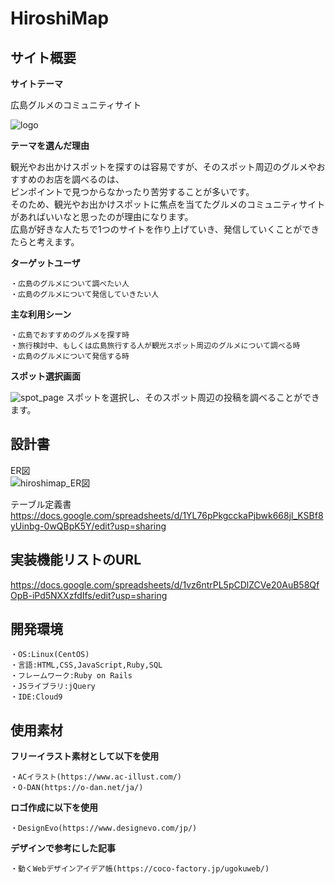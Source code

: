 # HiroshiMap

## サイト概要

**サイトテーマ**

広島グルメのコミュニティサイト

![logo](https://github.com/sumika6211/hiroshimap/assets/153085192/ac628374-00ea-41d5-bbd7-61d8fdb6423c)

**テーマを選んだ理由**

観光やお出かけスポットを探すのは容易ですが、そのスポット周辺のグルメやおすすめのお店を調べるのは、<br>
ピンポイントで見つからなかったり苦労することが多いです。<br>
そのため、観光やお出かけスポットに焦点を当てたグルメのコミュニティサイトがあればいいなと思ったのが理由になります。<br>
広島が好きな人たちで1つのサイトを作り上げていき、発信していくことができたらと考えます。<br>

**ターゲットユーザ**

	・広島のグルメについて調べたい人
	・広島のグルメについて発信していきたい人

**主な利用シーン**

	・広島でおすすめのグルメを探す時
	・旅行検討中、もしくは広島旅行する人が観光スポット周辺のグルメについて調べる時
	・広島のグルメについて発信する時

**スポット選択画面**

![spot_page](https://github.com/sumika6211/hiroshimap/assets/153085192/f98c0281-6b0f-41c4-968d-7fdb66b0534e)
スポットを選択し、そのスポット周辺の投稿を調べることができます。

## 設計書

ER図<br>
![hiroshimap_ER図](https://github.com/sumika6211/hiroshimap/assets/153085192/22246cd2-7585-4f21-bba6-4d619778482f)


テーブル定義書<br>
https://docs.google.com/spreadsheets/d/1YL76pPkgcckaPjbwk668jl_KSBf8yUinbg-0wQBpK5Y/edit?usp=sharing

## 実装機能リストのURL

https://docs.google.com/spreadsheets/d/1vz6ntrPL5pCDlZCVe20AuB58QfOpB-iPd5NXXzfdIfs/edit?usp=sharing

## 開発環境

	・OS:Linux(CentOS)
	・言語:HTML,CSS,JavaScript,Ruby,SQL
	・フレームワーク:Ruby on Rails
	・JSライブラリ:jQuery
	・IDE:Cloud9

## 使用素材
**フリーイラスト素材として以下を使用**

	・ACイラスト(https://www.ac-illust.com/)
	・O-DAN(https://o-dan.net/ja/)
**ロゴ作成に以下を使用**

	・DesignEvo(https://www.designevo.com/jp/)

**デザインで参考にした記事**

	・動くWebデザインアイデア帳(https://coco-factory.jp/ugokuweb/)
